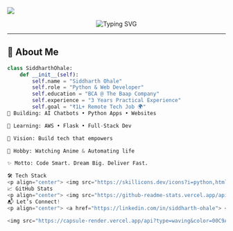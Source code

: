 <img src="https://capsule-render.vercel.app/api?type=waving&color=00C9A7&height=200&section=header&text=Hi%20I'm%20Siddharth%20Ohale%20👋&fontSize=40&fontColor=ffffff&animation=twinkling" />

<p align="center">
  <img src="https://readme-typing-svg.demolab.com?font=Fira+Code&pause=1000&color=00C9A7&center=true&width=435&lines=Python+%26+Web+Developer;BCA+Student+@The+Baap+Company;Building+Dreams+With+Code+%F0%9F%9A%80;Always+Learning+New+Tech+%F0%9F%92%AA" alt="Typing SVG" />
</p>

---

## 💫 About Me

```python
class SiddharthOhale:
    def __init__(self):
        self.name = "Siddharth Ohale"
        self.role = "Python & Web Developer"
        self.education = "BCA @ The Baap Company"
        self.experience = "3 Years Practical Experience"
        self.goal = "₹1L+ Remote Tech Job 🌍"
🔭 Building: AI Chatbots • Python Apps • Websites

🧠 Learning: AWS • Flask • Full-Stack Dev

🎯 Vision: Build tech that empowers

🤖 Hobby: Watching Anime & Automating life

✨ Motto: Code Smart. Dream Big. Deliver Fast.

🛠 Tech Stack
<p align="center"> <img src="https://skillicons.dev/icons?i=python,html,css,js,bootstrap,flask,aws,pandas,numpy,seaborn,matplotlib,git,github,vscode,linux&perline=9" /> </p>
📈 GitHub Stats
<p align="center"> <img src="https://github-readme-stats.vercel.app/api?username=Siddhu-ohale&show_icons=true&theme=merko&hide_border=false&include_all_commits=true" width="49%" /> <img src="https://github-readme-streak-stats.herokuapp.com/?user=Siddhu-ohale&theme=merko&hide_border=false" width="49%" /> </p> <p align="center"> <img src="https://github-profile-summary-cards.vercel.app/api/cards/profile-details?username=Siddhu-ohale&theme=tokyonight" /> </p>
📬 Let’s Connect!
<p align="center"> <a href="https://linkedin.com/in/siddharth-ohale"> <img src="https://img.shields.io/badge/LinkedIn-%230077B5.svg?&style=for-the-badge&logo=linkedin&logoColor=white" /> </a> <a href="mailto:siddhu.code@gmail.com"> <img src="https://img.shields.io/badge/Gmail-D14836?style=for-the-badge&logo=gmail&logoColor=white" /> </a> <a href="https://github.com/Siddhu-ohale"> <img src="https://img.shields.io/badge/GitHub-100000?style=for-the-badge&logo=github&logoColor=white" /> </a> </p>

<img src="https://capsule-render.vercel.app/api?type=waving&color=00C9A7&height=150&section=footer"/> <p align="center"><i>“Code smart, dream big, and let the world see your fire.” 🔥</i></p> ```
